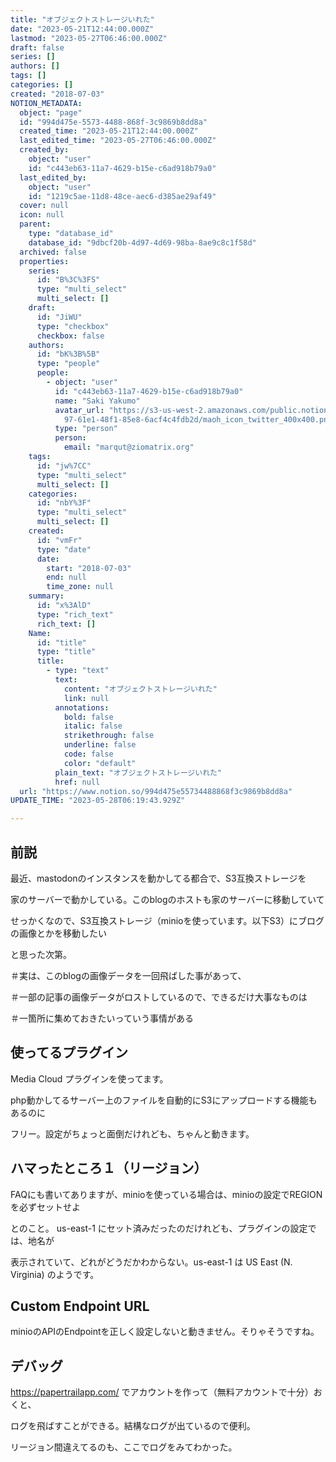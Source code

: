 ```yaml
---
title: "オブジェクトストレージいれた"
date: "2023-05-21T12:44:00.000Z"
lastmod: "2023-05-27T06:46:00.000Z"
draft: false
series: []
authors: []
tags: []
categories: []
created: "2018-07-03"
NOTION_METADATA:
  object: "page"
  id: "994d475e-5573-4488-868f-3c9869b8dd8a"
  created_time: "2023-05-21T12:44:00.000Z"
  last_edited_time: "2023-05-27T06:46:00.000Z"
  created_by:
    object: "user"
    id: "c443eb63-11a7-4629-b15e-c6ad918b79a0"
  last_edited_by:
    object: "user"
    id: "1219c5ae-11d8-48ce-aec6-d385ae29af49"
  cover: null
  icon: null
  parent:
    type: "database_id"
    database_id: "9dbcf20b-4d97-4d69-98ba-8ae9c8c1f58d"
  archived: false
  properties:
    series:
      id: "B%3C%3FS"
      type: "multi_select"
      multi_select: []
    draft:
      id: "JiWU"
      type: "checkbox"
      checkbox: false
    authors:
      id: "bK%3B%5B"
      type: "people"
      people:
        - object: "user"
          id: "c443eb63-11a7-4629-b15e-c6ad918b79a0"
          name: "Saki Yakumo"
          avatar_url: "https://s3-us-west-2.amazonaws.com/public.notion-static.com/3ad1c4\
            97-61e1-48f1-85e8-6acf4c4fdb2d/maoh_icon_twitter_400x400.png"
          type: "person"
          person:
            email: "marqut@ziomatrix.org"
    tags:
      id: "jw%7CC"
      type: "multi_select"
      multi_select: []
    categories:
      id: "nbY%3F"
      type: "multi_select"
      multi_select: []
    created:
      id: "vmFr"
      type: "date"
      date:
        start: "2018-07-03"
        end: null
        time_zone: null
    summary:
      id: "x%3AlD"
      type: "rich_text"
      rich_text: []
    Name:
      id: "title"
      type: "title"
      title:
        - type: "text"
          text:
            content: "オブジェクトストレージいれた"
            link: null
          annotations:
            bold: false
            italic: false
            strikethrough: false
            underline: false
            code: false
            color: "default"
          plain_text: "オブジェクトストレージいれた"
          href: null
  url: "https://www.notion.so/994d475e55734488868f3c9869b8dd8a"
UPDATE_TIME: "2023-05-28T06:19:43.929Z"

---
```

<link rel="stylesheet" href="https://cdn.jsdelivr.net/npm/katex@0.16.2/dist/katex.min.css" integrity="sha384-bYdxxUwYipFNohQlHt0bjN/LCpueqWz13HufFEV1SUatKs1cm4L6fFgCi1jT643X" crossorigin="anonymous">


## 前説


最近、mastodonのインスタンスを動かしてる都合で、S3互換ストレージを


家のサーバーで動かしている。このblogのホストも家のサーバーに移動していて


せっかくなので、S3互換ストレージ（minioを使っています。以下S3）にブログの画像とかを移動したい


と思った次第。


＃実は、このblogの画像データを一回飛ばした事があって、


＃一部の記事の画像データがロストしているので、できるだけ大事なものは


＃一箇所に集めておきたいっていう事情がある


## 使ってるプラグイン


Media Cloud プラグインを使ってます。


php動かしてるサーバー上のファイルを自動的にS3にアップロードする機能もあるのに


フリー。設定がちょっと面倒だけれども、ちゃんと動きます。


## ハマったところ１（リージョン）


FAQにも書いてありますが、minioを使っている場合は、minioの設定でREGIONを必ずセットせよ


とのこと。 us-east-1 にセット済みだったのだけれども、プラグインの設定では、地名が


表示されていて、どれがどうだかわからない。us-east-1 は US East (N. Virginia) のようです。


## Custom Endpoint URL


minioのAPIのEndpointを正しく設定しないと動きません。そりゃそうですね。


## デバッグ


https://papertrailapp.com/ でアカウントを作って（無料アカウントで十分）おくと、


ログを飛ばすことができる。結構なログが出ているので便利。


リージョン間違えてるのも、ここでログをみてわかった。

